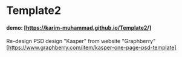 # Template2
#### demo: [https://karim-muhammad.github.io/Template2/]
Re-design PSD design "Kasper" from website "Graphberry" [https://www.graphberry.com/item/kasper-one-page-psd-template]
